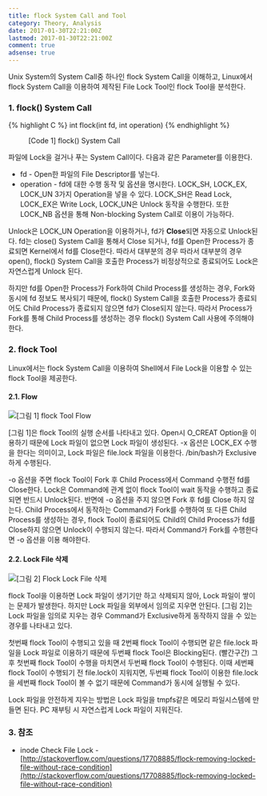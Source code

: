 ```yaml
---
title: flock System Call and Tool
category: Theory, Analysis
date: 2017-01-30T22:21:00Z
lastmod: 2017-01-30T22:21:00Z
comment: true
adsense: true
---
```


Unix System의 System Call중 하나인 flock System Call을 이해하고, Linux에서 flock System Call을 이용하여 제작된 File Lock Tool인 flock Tool을 분석한다.

### 1. flock() System Call

{% highlight C %}
int flock(int fd, int operation)
{% endhighlight %}
<figure>
<figcaption class="caption">[Code 1] flock() System Call</figcaption>
</figure>

파일에 Lock을 걸거나 푸는 System Call이다. 다음과 같은 Parameter를 이용한다.
* fd - Open한 파일의 File Descriptor를 넣는다.
* operation - fd에 대한 수행 동작 및 옵션을 명시한다. LOCK_SH, LOCK_EX, LOCK_UN 3가지 Operation을 넣을 수 있다. LOCK_SH은 Read Lock, LOCK_EX은 Write Lock, LOCK_UN은 Unlock 동작을 수행한다. 또한 LOCK_NB 옵션을 통해 Non-blocking System Call로 이용이 가능하다.

Unlock은 LOCK_UN Operation을 이용하거나, fd가 **Close**되면 자동으로 Unlock된다. fd는 close() System Call을 통해서 Close 되거나, fd를 Open한 Process가 종료되면 Kernel에서 fd를 Close한다. 따라서 대부분의 경우 따라서 대부분의 경우 open(), flock() System Call을 호출한 Process가 비정상적으로 종료되어도 Lock은 자연스럽게 Unlock 된다.

하지만 fd를 Open한 Process가 Fork하여 Child Process를 생성하는 경우, Fork와 동시에 fd 정보도 복사되기 때문에, flock() System Call을 호출한 Process가 종료되어도 Child Process가 종료되지 않으면 fd가 Close되지 않는다. 따라서 Process가 Fork를 통해 Child Process를 생성하는 경우 flock() System Call 사용에 주의해야 한다.

### 2. flock Tool

Linux에서는 flock System Call을 이용하여 Shell에서 File Lock을 이용할 수 있는 flock Tool을 제공한다.

#### 2.1. Flow

![[그림 1] flock Tool Flow]({{site.baseurl}}/images/theory_analysis/flock_System_Call_Tool/flock_Tool_Flow.PNG)

[그림 1]은 flock Tool의 실행 순서를 나타내고 있다. Open시 O_CREAT Option을 이용하기 때문에 Lock 파일이 없으면 Lock 파일이 생성된다. -x 옵션은 LOCK_EX 수행을 한다는 의미이고, Lock 파일은 file.lock 파일을 이용한다. /bin/bash가 Exclusive하게 수행된다.

-o 옵션을 주면 flock Tool이 Fork 후 Child Process에서 Command 수행전 fd를 Close한다. Lock은 Command에 관계 없이 flock Tool이 wait 동작을 수행하고 종료되면 반드시 Unlock된다. 반면에 -o 옵션을 주지 않으면 Fork 후 fd를 Close 하지 않는다. Child Process에서 동작하는 Command가 Fork를 수행하여 또 다른 Child Process를 생성하는 경우, flock Tool이 종료되어도 Child의 Child Process가 fd를 Close하지 않으면 Unlock이 수행되지 않는다. 따라서 Command가 Fork를 수행한다면 -o 옵션을 이용 해야한다.

#### 2.2. Lock File 삭제

![[그림 2] Flock Lock File 삭제]({{site.baseurl}}/images/theory_analysis/flock_System_Call_Tool/flock_Tool_File_Delete.PNG)

flock Tool을 이용하면 Lock 파일이 생기기만 하고 삭제되지 않아, Lock 파일이 쌓이는 문제가 발생한다. 하지만 Lock 파일을 외부에서 임의로 지우면 안된다. [그림 2]는 Lock 파일을 임의로 지우는 경우 Command가 Exclusive하게 동작하지 않을 수 있는 경우를 나타내고 있다.

첫번째 flock Tool이 수행되고 있을 때 2번째 flock Tool이 수행되면 같은 file.lock 파일을 Lock 파일로 이용하기 때문에 두번째 flock Tool은 Blocking된다. (빨간구간) 그 후 첫번째 flock Tool이 수행을 마치면서 두번째 flock Tool이 수행된다. 이때 세번째 flock Tool이 수행되기 전 file.lock이 지워지면, 두번째 flock Tool이 이용한 file.lock을 세번째 flock Tool이 볼 수 없기 때문에 Command가 동시에 실행될 수 있다.

Lock 파일을 안전하게 지우는 방법은 Lock 파일을 tmpfs같은 메모리 파일시스템에 만들면 된다. PC 재부팅 시 자연스럽게 Lock 파일이 지워진다.

### 3. 참조

* inode Check File Lock - [http://stackoverflow.com/questions/17708885/flock-removing-locked-file-without-race-condition](http://stackoverflow.com/questions/17708885/flock-removing-locked-file-without-race-condition)
